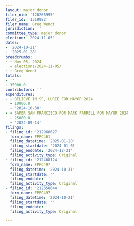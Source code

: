 ```yaml
---
layout: major_donor
filer_nid: '126266995'
filer_id: '1319982'
filer_name: Greg Wendt
jurisdiction: ''
committee_type: major donor
election: '2024-11-05'
dates:
- '2024-10-21'
- '2025-01-28'
breadcrumbs:
- - Nov 05, 2024
  - elections/2024-11-05/
- - Greg Wendt
totals:
- ''
- 35000.0
contributors: ''
expenditures:
- - BELIEVE IN SF, LURIE FOR MAYOR 2024
  - 10000.0
  - '2024-10-30'
- - SAFER SAN FRANCISCO FOR MARK FARRELL FOR MAYOR 2024
  - 25000.0
  - '2024-09-14'
filings:
- filing_id: '212968627'
  form_name: FPPC461
  filing_datetime: '2025-01-28'
  filing_startdate: '2024-01-01'
  filing_enddate: '2024-12-31'
  filing_activity_type: Original
- filing_id: '212468124'
  form_name: FPPC497
  filing_datetime: '2024-10-31'
  filing_startdate: ''
  filing_enddate: ''
  filing_activity_type: Original
- filing_id: '212358644'
  form_name: FPPC497
  filing_datetime: '2024-10-21'
  filing_startdate: ''
  filing_enddate: ''
  filing_activity_type: Original

---
```


